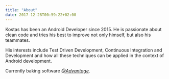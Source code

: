 ```yaml
---
title: "About"
date: 2017-12-28T00:59:22+02:00
---
```


Kostas has been an Android Developer since 2015. He is passionate about clean code and tries his best to improve not only himself, but also his teammates.

His interests include Test Driven Development, Continuous Integration and Development and how all these techniques can be applied in the context of Android development.

Currently baking software *[@Advantage](http://www.afse.eu/)*.
